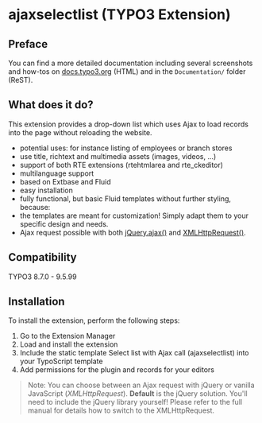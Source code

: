 # ajaxselectlist (TYPO3 Extension)

## Preface

You can find a more detailed documentation including several screenshots and how-tos on [docs.typo3.org](https://docs.typo3.org/p/sebkln/ajaxselectlist/master/en-us/) (HTML) and in the `Documentation/` folder (ReST).


## What does it do?

This extension provides a drop-down list which uses Ajax to load records into the page without reloading the website.

* potential uses: for instance listing of employees or branch stores
* use title, richtext and multimedia assets (images, videos, ...)
* support of both RTE extensions (rtehtmlarea and rte_ckeditor)
* multilanguage support
* based on Extbase and Fluid
* easy installation
* fully functional, but basic Fluid templates without further styling, because:
* the templates are meant for customization! Simply adapt them to your specific design and needs.
* Ajax request possible with both [jQuery.ajax()](https://api.jquery.com/jquery.ajax/) and [XMLHttpRequest()](https://developer.mozilla.org/en-US/docs/Web/API/XMLHttpRequest).


## Compatibility

TYPO3 8.7.0 - 9.5.99


## Installation

To install the extension, perform the following steps:
   
1. Go to the Extension Manager
2. Load and install the extension
3. Include the static template Select list with Ajax call (ajaxselectlist) into your TypoScript template
4. Add permissions for the plugin and records for your editors

> Note: You can choose between an Ajax request with jQuery or vanilla JavaScript (*XMLHttpRequest*). **Default** is the jQuery solution.
> You'll need to include the jQuery library yourself!
> Please refer to the full manual for details how to switch to the XMLHttpRequest.
